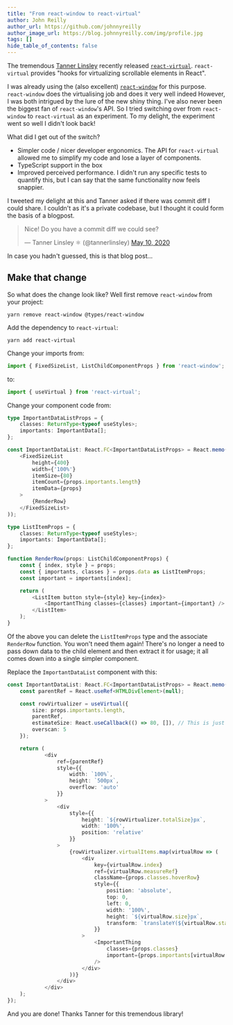 ```yaml
---
title: "From react-window to react-virtual"
author: John Reilly
author_url: https://github.com/johnnyreilly
author_image_url: https://blog.johnnyreilly.com/img/profile.jpg
tags: []
hide_table_of_contents: false
---
```

The tremendous [Tanner Linsley](<https://twitter.com/tannerlinsley>) recently released [`react-virtual`](<https://github.com/tannerlinsley/react-virtual>). `react-virtual` provides "hooks for virtualizing scrollable elements in React".

I was already using the (also excellent) [`react-window`](<https://github.com/bvaughn/react-window>) for this purpose. `react-window` does the virtualising job and does it very well indeed However, I was both intrigued by the lure of the new shiny thing. I've also never been the biggest fan of `react-window`'s API. So I tried switching over from `react-window` to `react-virtual` as an experiment. To my delight, the experiment went so well I didn't look back!

What did I get out of the switch?

- Simpler code / nicer developer ergonomics. The API for `react-virtual` allowed me to simplify my code and lose a layer of components. 
- TypeScript support in the box
- Improved perceived performance. I didn't run any specific tests to quantify this, but I can say that the same functionality now feels snappier.

<!-- -->

I tweeted my delight at this and Tanner asked if there was commit diff I could share. I couldn't as it's a private codebase, but I thought it could form the basis of a blogpost.

 > Nice! Do you have a commit diff we could see?
> 
> — Tanner Linsley ⚛️ (@tannerlinsley) [May 10, 2020](<https://twitter.com/tannerlinsley/status/1259503283103608832?ref_src=twsrc%5Etfw>)

<script async="" src="https://platform.twitter.com/widgets.js" charSet="utf-8"></script>

In case you hadn't guessed, this is that blog post...

## Make that change

So what does the change look like? Well first remove `react-window` from your project:

```
yarn remove react-window @types/react-window
```

Add the dependency to `react-virtual`:

```
yarn add react-virtual
```

Change your imports from:

```ts
import { FixedSizeList, ListChildComponentProps } from 'react-window';
```

to:

```ts
import { useVirtual } from 'react-virtual';
```

Change your component code from:

```ts
type ImportantDataListProps = {
    classes: ReturnType<typeof useStyles>;
    importants: ImportantData[];
};

const ImportantDataList: React.FC<ImportantDataListProps> = React.memo(props => (
    <FixedSizeList
        height={400}
        width={'100%'}
        itemSize={80}
        itemCount={props.importants.length}
        itemData={props}
    >
        {RenderRow}
    </FixedSizeList>
));

type ListItemProps = {
    classes: ReturnType<typeof useStyles>;
    importants: ImportantData[];
};

function RenderRow(props: ListChildComponentProps) {
    const { index, style } = props;
    const { importants, classes } = props.data as ListItemProps;
    const important = importants[index];

    return (
        <ListItem button style={style} key={index}>
            <ImportantThing classes={classes} important={important} />
        </ListItem>
    );
}
```

Of the above you can delete the `ListItemProps` type and the associate `RenderRow` function. You won't need them again! There's no longer a need to pass down data to the child element and then extract it for usage; it all comes down into a single simpler component.

Replace the `ImportantDataList` component with this:

```ts
const ImportantDataList: React.FC<ImportantDataListProps> = React.memo(props => {
    const parentRef = React.useRef<HTMLDivElement>(null);

    const rowVirtualizer = useVirtual({
        size: props.importants.length,
        parentRef,
        estimateSize: React.useCallback(() => 80, []), // This is just a best guess
        overscan: 5
    });

    return (
            <div
                ref={parentRef}
                style={{
                    width: `100%`,
                    height: `500px`,
                    overflow: 'auto'
                }}
            >
                <div
                    style={{
                        height: `${rowVirtualizer.totalSize}px`,
                        width: '100%',
                        position: 'relative'
                    }}
                >
                    {rowVirtualizer.virtualItems.map(virtualRow => (
                        <div
                            key={virtualRow.index}
                            ref={virtualRow.measureRef}
                            className={props.classes.hoverRow}
                            style={{
                                position: 'absolute',
                                top: 0,
                                left: 0,
                                width: '100%',
                                height: `${virtualRow.size}px`,
                                transform: `translateY(${virtualRow.start}px)`
                            }}
                        >
                            <ImportantThing
                                classes={props.classes}
                                important={props.importants[virtualRow.index]}
                            />
                        </div>
                    ))}
                </div>
            </div>
    );
});
```

And you are done! Thanks Tanner for this tremendous library!


